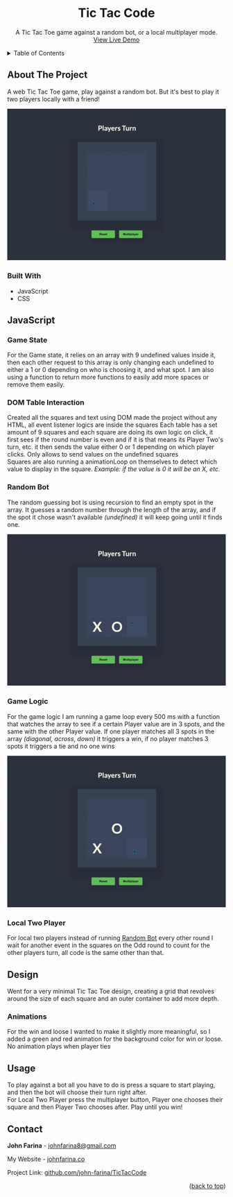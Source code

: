 <a name="readme-top"></a>

<!-- PROJECT LOGO -->
<br />
<div align="center">

<h1 align="center">Tic Tac Code</h1>

  <p align="center">
   A Tic Tac Toe game against a random bot, or a local multiplayer mode.
    <br />
    <a href="https://tictactoe.johnfarina.co">View Live Demo</a>
</div>

<!-- TABLE OF CONTENTS -->
<details>
  <summary>Table of Contents</summary>
  <ol>
    <li>
      <a href="#about-the-project">About The Project</a>
      <ul>
        <li><a href="#built-with">Built With</a></li>
      </ul>
    </li>
    <li>
      <a href="#javascript">JavaScript</a>
      <ul>
        <li><a href="#game-state">Game State</a></li>
        <li><a href="#dom-table-interaction">DOM Table Interaction</a></li>
            <ul>
                <li><a href="#squares">Squares</a></li>
            </ul>
        <li><a href="#random-bot">Random Bot</a></li>
        <li><a href="#game-logic">Game Logic</a></li>
        <li><a href="#local-two-player">Local Two Player</a></li>
      </ul>
    </li>
    <li><a href="#design">Design</a></li>
       <ul>
            <li><a href="#table">Table</a></li>
            <li><a href="#animations">Animations</a></li>
        </ul>
    <li><a href="#usage">Usage</a></li>
    <li><a href="#contact">Contact</a></li>
  </ol>
</details>


<!-- ABOUT THE PROJECT -->
## About The Project

A web Tic Tac Toe game, play against a random bot. But it's best to play it two players locally with a friend!

<img src="./img/Win-TicTacToe.gif" />

### Built With
 - JavaScript
 - CSS

## JavaScript

### Game State
For the Game state, it relies on an array with 9 undefined values inside it, then each other request to this array is only changing each undefined to either a 1 or 0 depending on who is choosing it, and what spot.
I am also using a function to return more functions to easily add more spaces or remove them easily.


### DOM Table Interaction
Created all the squares and text using DOM made the project without any HTML, all event listener logics are inside the squares
Each table has a set amount of 9 squares and each square are doing its own logic on click, it first sees if the round number is even and if it is that means its Player Two's turn, etc. it then sends the value either 0 or 1 depending on which player clicks. Only allows to send values on the undefined squares <br/>
Squares are also running a animationLoop on themselves to detect which value to display in the square. *Example: if the value is 0 it will be an X, etc.*

### Random Bot
The random guessing bot is using recursion to find an empty spot in the array. It guesses a random number through the length of the array, and if the spot it chose wasn't available *(undefined)* it will keep going until it finds one.

<img src="./img/Lost-TicTacToe.gif" />

### Game Logic
For the game logic I am running a game loop every 500 ms with a function that watches the array to see if a certain Player value are in 3 spots, and the same with the other Player value. If one player matches all 3 spots in the array *(diagonal, across, down)* it triggers a win, if no player matches 3 spots it triggers a tie and no one wins

<img src="./img/Tie-TicTacToe.gif" />

### Local Two Player
For local two players instead of running <a href="#random-bot">Random Bot</a> every other round I wait for another event in the squares on the Odd round to count for the other players turn, all code is the same other than that.

## Design
Went for a very minimal Tic Tac Toe design, creating a grid that revolves around the size of each square and an outer container to add more depth.

### **Animations**
For the win and loose I wanted to make it slightly more meaningful, so I added a green and red animation for the background color for win or loose. No animation plays when player ties
<!-- USAGE EXAMPLES -->
## Usage

To play against a bot all you have to do is press a square to start playing, and then the bot will choose their turn right after. <br/>
For Local Two Player press the multiplayer button, Player one chooses their square and then Player Two chooses after. Play until you win!

<!-- CONTACT -->
## Contact

**John Farina** - johnfarina8@gmail.com

My Website - [johnfarina.co](https://johnfarina.co)

Project Link: [github.com/john-farina/TicTacCode](https://github.com/john-farina/TicTacCode)

<p align="right">(<a href="#readme-top">back to top</a>)</p>





